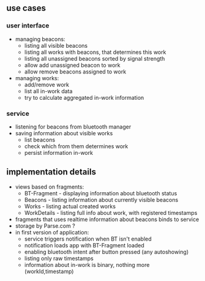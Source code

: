 ## use cases

### user interface

* managing beacons:
    * listing all visible beacons
    * listing all works with beacons, that determines this work
    * listing all unassigned beacons sorted by signal strength
    * allow add unassigned beacon to work
    * allow remove beacons assigned to work
* managing works: 
    * add/remove work
    * list all in-work data
    * try to calculate aggregated in-work information

### service

* listening for beacons from bluetooth manager
* saving information about visible works 
    * list beacons
    * check which from them determines work
    * persist information in-work
    
## implementation details

* views based on fragments:
    * BT-Fragment - displaying information about bluetooth status
    * Beacons - listing information about currently visible beacons
    * Works - listing actual created works
    * WorkDetails - listing full info about work, with registered timestamps
* fragments that uses realtime information about beacons binds to service
* storage by Parse.com ?
* in first version of application:
    * service triggers notification when BT isn't enabled
    * notification loads app with BT-Fragment loaded
    * enabling bluetooth intent after button pressed (any autoshowing)
    * listing only raw timestamps
    * information about in-work is binary, nothing more (workId,timestamp)